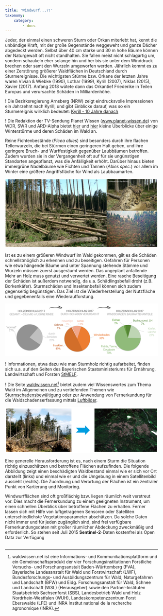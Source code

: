 ```yaml
---
title: 'Windwurf...?!'
taxonomy:
    category:
        - docs
---
```


Jeder, der einmal einen schweren Sturm oder Orkan miterlebt hat, kennt die unbändige Kraft, mit der große Gegenstände weggeweht und ganze Dächer abgedeckt werden. Selbst über 40 cm starke und 30 m hohe Bäume können der Naturgewalt oft nicht standhalten. Sie fallen meist nicht schlagartig um, sondern schaukeln eher solange hin und her bis sie unter dem Winddruck brechen oder samt den Wurzeln umgeworfen werden. Jährlich kommt es zu einer Zerstörung größerer Waldflächen in Deutschland durch Sturmereignisse. Die wichtigsten Stürme bzw. Orkane der letzten Jahre waren Vivian & Wiebke (1990), Lothar (1999), Kyrill (2007), Niklas (2015), Xavier (2017). Anfang 2018 wütete dann das Orkantief Friederike in Teilen Europas und verursachte Schäden in Milliardenhöhe.

! Die Bezirksregierung Arnsberg (NRW) zeigt eindrucksvolle Impressionen ein Jahrzehnt nach Kyrill, und gibt Einblicke darauf, was so ein Sturmereignis wirklich bedeutet: [Kyrill - 10 Jahre danach](https://www.bezreg-arnsberg.nrw.de/kyrill/)

! Die Redaktion der TV-Sendung Planet Wissen (www.planet-wissen.de) von WDR, SWR und ARD-Alpha bietet [hier](https://www.planet-wissen.de/natur/naturgewalten/stuerme/pwiewinterstuermelotharmartinkyrillundklaus100.html) und [hier](https://www.planet-wissen.de/natur/umwelt/waldsterben/pwieorkanlothar100.html) kleine Überblicke über einige Winterstürme und deren Schäden im Wald an.

Reine Fichtenbestände (*Picea abies*) sind besonders durch ihre flachen Tellerwurzeln, die bei Stürmen einen geringeren Halt geben, und ihre geringere Bruch- und Wurffestigkeit gegenüber Laubbäumen betroffen. Zudem wurden sie in der Vergangenheit oft auf für sie ungünstigen Standorten angepflanzt, was die Anfälligkeit erhöht. Darüber hinaus bieten immergrüne Nadelbäume wie Fichten und Tannen (*Abies spec.*) vor allem im Winter eine größere Angriffsfläche für Wind als Laubbaumarten.

![Fichten & Windwurf](Fichten_Windwurf.png?classes=caption "Windwurffläche im Taunus sowie weitere Beispiele der enormen Kraft von Stürmen.")
<!--
*Windwurffläche im Taunus sowie weitere Beispiele der enormen Kraft von Stürmen.*
-->
Ist es zu einem größeren Windwurf im Wald gekommen, gilt es die Schäden schnellstmöglich zu erkennen und zu beseitigen. Gefahren für Personen wie etwa hängende Bäume und unter Spannung stehende Stämme und Wurzeln müssen zuerst ausgeräumt werden. Das ungeplant anfallende Mehr an Holz muss genutzt und verwertet werden. Eine rasche Beseitigung der Schäden ist außerdem notwendig, da u.a. Schädlingsbefall droht (z.B. Borkenkäfer). Sturmschäden und Insektenbefall können sich zudem gegenseitig begünstigen. Das Ziel ist die Wiederherstellung der Nutzfläche und gegebenenfalls eine Wiederaufforstung.

![Holzeinschlag2017](Holzeinschlag2017.png?classes=caption "Erstellt aus: Statistisches Bundesamt (2018): Land- und Forstwirtschaft, Fischerei. Forstwirtschaftliche Bodennutzung – Holzeinschlagsstatistik. Fachserie 3, Reihe 3.3.1, Holzeinschlag.")
<!-- *Erstellt aus: Statistisches Bundesamt (2018): Land- und Forstwirtschaft, Fischerei. Forstwirtschaftliche Bodennutzung – Holzeinschlagsstatistik. Fachserie 3, Reihe 3.3.1, Holzeinschlag.* -->

! Informationen, etwa dazu wie man Sturmholz richtig aufarbeitet, finden sich u.a.  auf den Seiten des Bayerischen Staatsministeriums für Ernährung, Landwirtschaft und Forsten [StMELF](www.stmelf.bayern.de/wald/waldschutz/sturm/104090/index.php).

! Die Seite [waldwissen.net](https://www.waldwissen.net)[^1] bietet zudem viel Wissenswertes zum Thema Wald im Allgemeinen und zu vertiefenden Themen wie [Sturmschadensbewältigung](https://www.waldwissen.net/waldwirtschaft/schaden/sturm_schnee_eis/fva_sturmhandbuch/index_DE) oder zur Anwendung von Fernerkundung für die Waldschadenserfassung mittels [Luftbilder](https://www.waldwissen.net/technik/inventur/wuh_luftbilder_kyrill/index_DE). 

 
![vorOrtSatellit](vor_Ort_vs_Satellit.png?classes=caption "Eine Frage der Perspektive: Windwurf wie er sich vor Ort am Boden darstellt und vom Weltraum aus gesehen. Foto links: G. Lobinger, LWF (http://www.stmelf.bayern.de), rechts: Sentinel-2 Echtfarbaufnahme, ESA")
<!-- *Eine Frage der Perspektive: Windwurf wie er sich vor Ort am Boden darstellt und vom Weltraum aus gesehen.* -->

Eine generelle Herausforderung ist es, nach einem Sturm die Situation richtig einzuschätzen und betroffene Flächen aufzufinden. Die folgende Abbildung zeigt einen beschädigten Waldbestand einmal wie er sich vor Ort darstellt (links) und einmal wie er und die Umgebung in einem Satellitenbild aussieht (rechts). Die Zuordnung und Verortung der Flächen ist ein zentraler Punkt von Kartierung und Monitoring.

Windwurfflächen sind oft großflächig bzw. liegen räumlich weit verstreut vor. Dies macht die Fernerkundung zu einem geeigneten Instrument, um einen schnellen Überblick über betroffene Flächen zu erhalten. Ferner lassen sich mit Hilfe von luftgetragenen Sensoren oder Satelliten unterschiedlichste Vegetationsparameter abschätzen.
Da solche Daten nicht immer und für jeden zugänglich sind, sind frei verfügbare Fernerkundungsdaten mit großer räumlicher Abdeckung zweckmäßig und erforderlich. So stehen seit Juli 2015 __Sentinel-2__-Daten kostenfrei als Open Data zur Verfügung
<br><br>

[^1]: waldwissen.net ist eine Informations- und Kommunikationsplattform und ein Gemeinschaftsprodukt der vier Forschungsinstitutionen Forstliche Versuchs- und Forschungsanstalt Baden-Württemberg (FVA), Bayerische Landesanstalt für Wald und Forstwirtschaft (LWF), Bundesforschungs- und Ausbildungszentrum für Wald, Naturgefahren und Landschaft (BFW) und Eidg. Forschungsanstalt für Wald, Schnee und Landschaft (WSL) (Herausgeber) sowie den Partner-Instituten Staatsbetrieb Sachsenforst (SBS), Landesbetrieb Wald und Holz Nordrhein-Westfalen (WUH), Landeskompetenzzentrum Forst Eberswalde (LFE) und INRA Institut national de la recherche agronomique (INRA).

